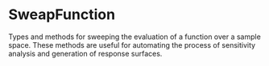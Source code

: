 # SweapFunction

Types and methods for sweeping the evaluation of a function over a sample space. These methods are useful for automating the process of sensitivity analysis and generation of response surfaces.
